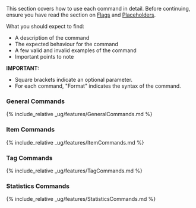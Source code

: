 <!-- markdownlint-disable-file first-line-h1 -->
This section covers how to use each command in detail.
Before continuing, ensure you have read the section on [Flags](#flags) and [Placeholders](#placeholders).

What you should expect to find:

* A description of the command
* The expected behaviour for the command
* A few valid and invalid examples of the command
* Important points to note

**IMPORTANT:**

* Square brackets indicate an optional parameter.
* For each command, "Format" indicates the syntax of the command.

### General Commands

{% include_relative _ug/features/GeneralCommands.md %}

### Item Commands

{% include_relative _ug/features/ItemCommands.md %}

### Tag Commands

{% include_relative _ug/features/TagCommands.md %}

### Statistics Commands

{% include_relative _ug/features/StatisticsCommands.md %}

